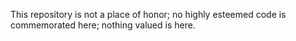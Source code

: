 This repository is not a place of honor; no highly esteemed code is commemorated here; nothing valued is here. 

